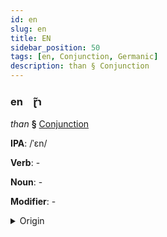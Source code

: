 ```yaml
---
id: en
slug: en
title: EN
sidebar_position: 50
tags: [en, Conjunction, Germanic]
description: than § Conjunction
---
```


### en&emsp;<span kind="abugida">ɽ̃ɿ</span>

*than* **§** [Conjunction](../../tags/Conjunction)

**IPA**: /ˈɛn/

**Verb**: -

**Noun**: -

**Modifier**: -

<details>
    <summary>Origin</summary>
    Swedish än /ɛnː/<br/>
    <em>Germanic Language Family</em>
</details>